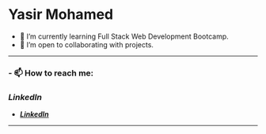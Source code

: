 # Yasir Mohamed

- 🌱 I’m currently learning Full Stack Web Development Bootcamp.
- 👯 I’m open to collaborating with projects.
***

###  - 📫 How to reach me: 

### ***LinkedIn***

* [***LinkedIn***](https://www.linkedin.com/in/yasir-wiifto/)
***